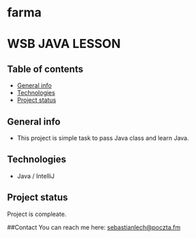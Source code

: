 # farma
# WSB JAVA LESSON

## Table of contents
* [General info](#general-info)
* [Technologies](#technologies)
* [Project status](#project-status)

## General info
- This project is simple task to pass Java class and learn Java. 

## Technologies
- Java / IntelliJ

## Project status
Project is compleate.

##Contact
You can reach me here: <a href="mailto:sebastianlech@poczta.fm">sebastianlech@poczta.fm</a>
